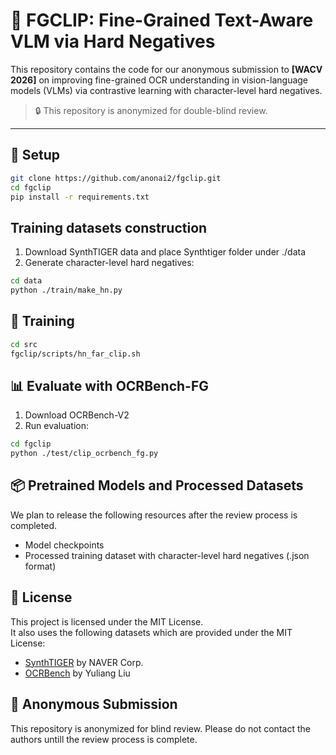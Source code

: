 # 📘 FGCLIP: Fine-Grained Text-Aware VLM via Hard Negatives

This repository contains the code for our anonymous submission to **[WACV 2026]** on improving fine-grained OCR understanding in vision-language models (VLMs) via contrastive learning with character-level hard negatives.

> 🔒 This repository is anonymized for double-blind review.

---

## 🔧 Setup

```bash
git clone https://github.com/anonai2/fgclip.git
cd fgclip
pip install -r requirements.txt
```
## Training datasets construction
1. Download SynthTIGER data and place Synthtiger folder under ./data
2. Generate character-level hard negatives:
```bash
cd data
python ./train/make_hn.py
```

## 🚀 Training
```bash
cd src
fgclip/scripts/hn_far_clip.sh
```


## 📊 Evaluate with OCRBench-FG
1. Download OCRBench-V2
2. Run evaluation:
```bash
cd fgclip
python ./test/clip_ocrbench_fg.py

```

## 📦 Pretrained Models and Processed Datasets
We plan to release the following resources after the review process is completed.
- Model checkpoints
- Processed training dataset with character-level hard negatives (.json format)

## 📜 License
This project is licensed under the MIT License.  
It also uses the following datasets which are provided under the MIT License:

- [SynthTIGER](https://github.com/clovaai/synthtiger) by NAVER Corp.
- [OCRBench](https://github.com/Yuliang-Liu/MultimodalOCR) by Yuliang Liu

## 🙊 Anonymous Submission
This repository is anonymized for blind review. 
Please do not contact the authors untill the review process is complete.



